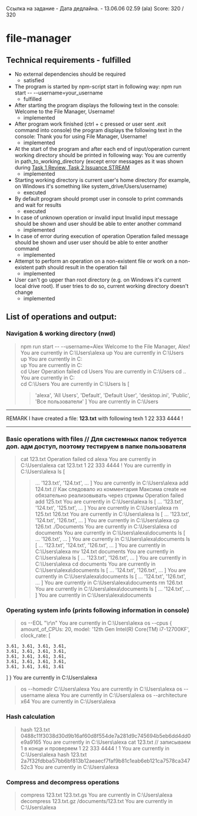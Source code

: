 Ссылка на задание -
Дата дедлайна. - 13.06.06 02.59 (ala)
Score: 320 / 320

# file-manager

## Technical requirements - fulfilled

- No external dependencies should be required
  - satisfied
- The program is started by npm-script start in following way: npm run start -- --username=your_username
  - fulfilled
- After starting the program displays the following text in the console: Welcome to the File Manager, Username!
  - implemented
- After program work finished (ctrl + c pressed or user sent .exit command into console) the program displays the following text in the console: Thank you for using File Manager, Username!
  - implemented
- At the start of the program and after each end of input/operation current working directory should be printed in following way: You are currently in path_to_working_directory (except error messages as it was shown during [Task 1 Review, Task 2 Issuance STREAM](<[https://pages.github.com/](https://www.youtube.com/watch?v=TmylgGP9QDk&t=2569s&ab_channel=RollingScopesSchool)>)
  - implemented
- Starting working directory is current user's home directory (for example, on Windows it's something like system_drive/Users/username)
  - executed
- By default program should prompt user in console to print commands and wait for results
  - executed
- In case of unknown operation or invalid input Invalid input message should be shown and user should be able to enter another command
  - implemented
- In case of error during execution of operation Operation failed message should be shown and user user should be able to enter another command
  - implemented
- Attempt to perform an operation on a non-existent file or work on a non-existent path should result in the operation fail
  - implemented
- User can't go upper than root directory (e.g. on Windows it's current local drive root). If user tries to do so, current working directory doesn't change
  - implemented

## List of operations and output:

### Navigation & working directory (nwd)

> npm run start -- --username=Alex
> Welcome to the File Manager, Alex!
> You are currently in C:\Users\alexa
> up
> You are currently in C:\Users
> up
> You are currently in C:\
> up
> You are currently in C:\
> cd User
> Operation failed
> cd Users
> You are currently in C:\Users
> cd ..
> You are currently in C:\
> cd C:\Users
> You are currently in C:\Users
> ls
> [
> > 'alexa',
> > 'All Users',
> > 'Default',
> > 'Default User',
> > 'desktop.ini',
> > 'Public',
> > 'Все пользователи'
> > ]
> You are currently in C:\Users

---

REMARK
I have created a file: **123.txt** with following texh
1
22
333
4444
!

---

### Basic operations with files // Для системных папок тебуется доп. адм доступ, поэтому тестируем в папке пользователя

> cat 123.txt
> Operation failed
> cd alexa
> You are currently in C:\Users\alexa
> cat 123.txt
> 1
> 22
> 333
> 4444
> !
> You are currently in C:\Users\alexa
> ls
> [
> > ...
> > '123.txt',
> > '124.txt',
> > ...
> > ]
> You are currently in C:\Users\alexa
> add 124.txt // Как следовало из комментария Максима create не обязательно реализовывать через стримы
> Operation failed
> add 125.txt
> You are currently in C:\Users\alexa
> ls
> [
> > ...
> > '123.txt',
> > '124.txt',
> > '125.txt',
> > ...
> > ]
> You are currently in C:\Users\alexa
> rn 125.txt 126.txt
> You are currently in C:\Users\alexa
> ls
> [
> > ...
> > '123.txt',
> > '124.txt',
> > '126.txt',
> > ...
> > ]
> You are currently in C:\Users\alexa
> cp 126.txt ./Documents
> You are currently in C:\Users\alexa
> cd documents
> You are currently in C:\Users\alexa\documents
> ls
> [
> > ...
> > '126.txt',
> > ...
> > ]
> You are currently in C:\Users\alexa\documents
> ls
> [
> > ...
> > '123.txt',
> > '124.txt',
> > '126.txt',
> > ...
> > ]
> You are currently in C:\Users\alexa
> mv 124.txt documents
> You are currently in C:\Users\alexa
> ls
> [
> > ...
> > '123.txt',
> > '126.txt',
> > ...
> > ]
> You are currently in C:\Users\alexa
> cd documents
> You are currently in C:\Users\alexa\documents
> ls
> [
> > ...
> > '124.txt',
> > '126.txt',
> > ...
> > ]
> You are currently in C:\Users\alexa\documents
> ls
> [
> > ...
> > '124.txt',
> > '126.txt',
> > ...
> > ]
> You are currently in C:\Users\alexa\documents
> rm 126.txt
> You are currently in C:\Users\alexa\documents
> ls
> [
> > ...
> > '124.txt',
> > ...
> > ]
> You are currently in C:\Users\alexa\documents

### Operating system info (prints following information in console)

> os --EOL
> "\r\n"
> You are currently in C:\Users\alexa
> os --cpus
> {
> amount_of_CPUs: 20,
> model: '12th Gen Intel(R) Core(TM) i7-12700KF',
> clock_rate: [

    3.61, 3.61, 3.61, 3.61,
    3.61, 3.61, 3.61, 3.61,
    3.61, 3.61, 3.61, 3.61,
    3.61, 3.61, 3.61, 3.61,
    3.61, 3.61, 3.61, 3.61

]
}
You are currently in C:\Users\alexa

> os --homedir
> C:\Users\alexa
> You are currently in C:\Users\alexa
> os --username
> alexa
> You are currently in C:\Users\alexa
> os --architecture
> x64
> You are currently in C:\Users\alexa

### Hash calculation

> hash 123.txt
> 0488c11f3038d30d9b16af60d8f554de7a281d9c745694b5eb6dd4dd0e9a9165
> You are currently in C:\Users\alexa
> cat 123.txt // записываем 1 в конце и проверяем
> 1
> 22
> 333
> 4444
> !
> 1
> You are currently in C:\Users\alexa
> hash 123.txt
> 2a7f32fdbba57bb6bf813b12aeaecf7faf9b81c1eab6eb121ca7578ca34752c3
> You are currently in C:\Users\alexa

### Compress and decompress operations

> compress 123.txt 123.txt.gs
> You are currently in C:\Users\alexa
> decompress 123.txt.gz /documents/123.txt
> You are currently in C:\Users\alexa
